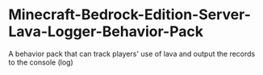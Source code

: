 # Minecraft-Bedrock-Edition-Server-Lava-Logger-Behavior-Pack
A behavior pack that can track players' use of lava and output the records to the console (log)
